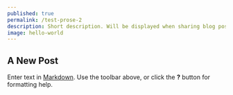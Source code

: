 ```yaml
---
published: true
permalink: /test-prose-2
description: Short description. Will be displayed when sharing blog post to Facebook.
image: hello-world
---
```

## A New Post

Enter text in [Markdown](http://daringfireball.net/projects/markdown/). Use the toolbar above, or click the **?** button for formatting help.
